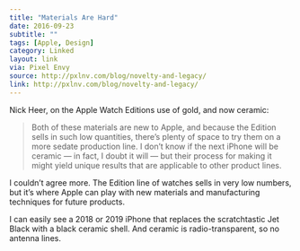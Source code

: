 ```yaml
---
title: "Materials Are Hard"
date: 2016-09-23
subtitle: ""
tags: [Apple, Design]
category: Linked
layout: link
via: Pixel Envy
source: http://pxlnv.com/blog/novelty-and-legacy/
link: http://pxlnv.com/blog/novelty-and-legacy/
---
```


Nick Heer, on the Apple Watch Editions use of gold, and now ceramic:

> Both of these materials are new to Apple, and because the Edition sells in such low quantities, there’s plenty of space to try them on a more sedate production line. I don’t know if the next iPhone will be ceramic — in fact, I doubt it will — but their process for making it might yield unique results that are applicable to other product lines.

I couldn’t agree more. The Edition line of watches sells in very low numbers, but it’s where Apple can play with new materials and manufacturing techniques for future products.

I can easily see a 2018 or 2019 iPhone that replaces the scratchtastic Jet Black with a black ceramic shell. And ceramic is radio-transparent, so no antenna lines.